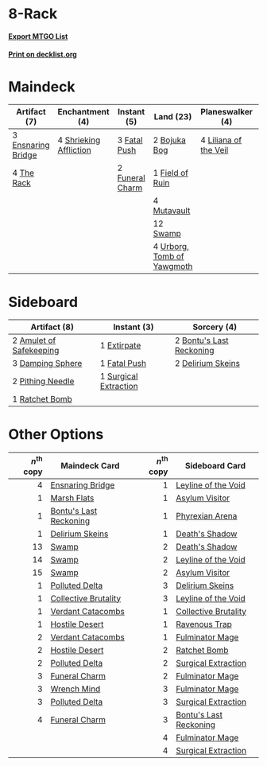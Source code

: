 # 8-Rack

#### [Export MTGO List](../collection/8-Rack/8-Rack.txt)
#### [Print on decklist.org](http://decklist.org/?deckmain=2%09Bojuka%20Bog%0A3%09Ensnaring%20Bridge%0A3%09Fatal%20Push%0A1%09Field%20of%20Ruin%0A2%09Funeral%20Charm%0A4%09Inquisition%20of%20Kozilek%0A4%09Liliana%20of%20the%20Veil%0A4%09Mutavault%0A4%09Raven's%20Crime%0A4%09Shrieking%20Affliction%0A4%09Smallpox%0A12%09Swamp%0A4%09The%20Rack%0A3%09Thoughtseize%0A4%09Urborg,%20Tomb%20of%20Yawgmoth%0A2%09Wrench%20Mind&deckside=2%09Amulet%20of%20Safekeeping%0A2%09Bontu's%20Last%20Reckoning%0A3%09Damping%20Sphere%0A2%09Delirium%20Skeins%0A1%09Extirpate%0A1%09Fatal%20Push%0A2%09Pithing%20Needle%0A1%09Ratchet%20Bomb%0A1%09Surgical%20Extraction)
# Maindeck

|                                        Artifact (7)                                         |                                         Enchantment (4)                                         |                                      Instant (5)                                       |                                              Land (23)                                              |                                        Planeswalker (4)                                        |                                           Sorcery (17)                                            |
|---------------------------------------------------------------------------------------------|-------------------------------------------------------------------------------------------------|----------------------------------------------------------------------------------------|-----------------------------------------------------------------------------------------------------|------------------------------------------------------------------------------------------------|---------------------------------------------------------------------------------------------------|
|3 [Ensnaring Bridge](http://gatherer.wizards.com/Pages/Card/Details.aspx?multiverseid=442213)|4 [Shrieking Affliction](http://gatherer.wizards.com/Pages/Card/Details.aspx?multiverseid=265409)|3 [Fatal Push](http://gatherer.wizards.com/Pages/Card/Details.aspx?multiverseid=423724) |2 [Bojuka Bog](http://gatherer.wizards.com/Pages/Card/Details.aspx?multiverseid=247536)              |4 [Liliana of the Veil](http://gatherer.wizards.com/Pages/Card/Details.aspx?multiverseid=425901)|4 [Inquisition of Kozilek](http://gatherer.wizards.com/Pages/Card/Details.aspx?multiverseid=425900)|
|4 [The Rack](http://gatherer.wizards.com/Pages/Card/Details.aspx?multiverseid=109725)        |                                                                                                 |2 [Funeral Charm](http://gatherer.wizards.com/Pages/Card/Details.aspx?multiverseid=3618)|1 [Field of Ruin](http://gatherer.wizards.com/Pages/Card/Details.aspx?multiverseid=435415)           |                                                                                                |4 [Raven's Crime](http://gatherer.wizards.com/Pages/Card/Details.aspx?multiverseid=370478)         |
|                                                                                             |                                                                                                 |                                                                                        |4 [Mutavault](http://gatherer.wizards.com/Pages/Card/Details.aspx?multiverseid=152724)               |                                                                                                |4 [Smallpox](http://gatherer.wizards.com/Pages/Card/Details.aspx?multiverseid=417484)              |
|                                                                                             |                                                                                                 |                                                                                        |12 [Swamp](http://gatherer.wizards.com/Pages/Card/Details.aspx?multiverseid=439603)                  |                                                                                                |3 [Thoughtseize](http://gatherer.wizards.com/Pages/Card/Details.aspx?multiverseid=438676)          |
|                                                                                             |                                                                                                 |                                                                                        |4 [Urborg, Tomb of Yawgmoth](http://gatherer.wizards.com/Pages/Card/Details.aspx?multiverseid=287330)|                                                                                                |2 [Wrench Mind](http://gatherer.wizards.com/Pages/Card/Details.aspx?multiverseid=438681)           |


# Sideboard

|                                           Artifact (8)                                           |                                          Instant (3)                                           |                                            Sorcery (4)                                            |
|--------------------------------------------------------------------------------------------------|------------------------------------------------------------------------------------------------|---------------------------------------------------------------------------------------------------|
|2 [Amulet of Safekeeping](http://gatherer.wizards.com/Pages/Card/Details.aspx?multiverseid=447363)|1 [Extirpate](http://gatherer.wizards.com/Pages/Card/Details.aspx?multiverseid=370384)          |2 [Bontu's Last Reckoning](http://gatherer.wizards.com/Pages/Card/Details.aspx?multiverseid=430749)|
|3 [Damping Sphere](http://gatherer.wizards.com/Pages/Card/Details.aspx?multiverseid=443101)       |1 [Fatal Push](http://gatherer.wizards.com/Pages/Card/Details.aspx?multiverseid=423724)         |2 [Delirium Skeins](http://gatherer.wizards.com/Pages/Card/Details.aspx?multiverseid=425890)       |
|2 [Pithing Needle](http://gatherer.wizards.com/Pages/Card/Details.aspx?multiverseid=425815)       |1 [Surgical Extraction](http://gatherer.wizards.com/Pages/Card/Details.aspx?multiverseid=397706)|                                                                                                   |
|1 [Ratchet Bomb](http://gatherer.wizards.com/Pages/Card/Details.aspx?multiverseid=205482)         |                                                                                                |                                                                                                   |


# Other Options

|*n*<sup>th</sup> copy|                                          Maindeck Card                                          |*n*<sup>th</sup> copy|                                         Sideboard Card                                          |
|--------------------:|-------------------------------------------------------------------------------------------------|--------------------:|-------------------------------------------------------------------------------------------------|
|                    4|[Ensnaring Bridge](http://gatherer.wizards.com/Pages/Card/Details.aspx?multiverseid=442213)      |                    1|[Leyline of the Void](http://gatherer.wizards.com/Pages/Card/Details.aspx?multiverseid=205013)   |
|                    1|[Marsh Flats](http://gatherer.wizards.com/Pages/Card/Details.aspx?multiverseid=426064)           |                    1|[Asylum Visitor](http://gatherer.wizards.com/Pages/Card/Details.aspx?multiverseid=409846)        |
|                    1|[Bontu's Last Reckoning](http://gatherer.wizards.com/Pages/Card/Details.aspx?multiverseid=430749)|                    1|[Phyrexian Arena](http://gatherer.wizards.com/Pages/Card/Details.aspx?multiverseid=205417)       |
|                    1|[Delirium Skeins](http://gatherer.wizards.com/Pages/Card/Details.aspx?multiverseid=425890)       |                    1|[Death's Shadow](http://gatherer.wizards.com/Pages/Card/Details.aspx?multiverseid=425889)        |
|                   13|[Swamp](http://gatherer.wizards.com/Pages/Card/Details.aspx?multiverseid=439603)                 |                    2|[Death's Shadow](http://gatherer.wizards.com/Pages/Card/Details.aspx?multiverseid=425889)        |
|                   14|[Swamp](http://gatherer.wizards.com/Pages/Card/Details.aspx?multiverseid=439603)                 |                    2|[Leyline of the Void](http://gatherer.wizards.com/Pages/Card/Details.aspx?multiverseid=205013)   |
|                   15|[Swamp](http://gatherer.wizards.com/Pages/Card/Details.aspx?multiverseid=439603)                 |                    2|[Asylum Visitor](http://gatherer.wizards.com/Pages/Card/Details.aspx?multiverseid=409846)        |
|                    1|[Polluted Delta](http://gatherer.wizards.com/Pages/Card/Details.aspx?multiverseid=405104)        |                    3|[Delirium Skeins](http://gatherer.wizards.com/Pages/Card/Details.aspx?multiverseid=425890)       |
|                    1|[Collective Brutality](http://gatherer.wizards.com/Pages/Card/Details.aspx?multiverseid=414380)  |                    3|[Leyline of the Void](http://gatherer.wizards.com/Pages/Card/Details.aspx?multiverseid=205013)   |
|                    1|[Verdant Catacombs](http://gatherer.wizards.com/Pages/Card/Details.aspx?multiverseid=426074)     |                    1|[Collective Brutality](http://gatherer.wizards.com/Pages/Card/Details.aspx?multiverseid=414380)  |
|                    1|[Hostile Desert](http://gatherer.wizards.com/Pages/Card/Details.aspx?multiverseid=430867)        |                    1|[Ravenous Trap](http://gatherer.wizards.com/Pages/Card/Details.aspx?multiverseid=197537)         |
|                    2|[Verdant Catacombs](http://gatherer.wizards.com/Pages/Card/Details.aspx?multiverseid=426074)     |                    1|[Fulminator Mage](http://gatherer.wizards.com/Pages/Card/Details.aspx?multiverseid=397686)       |
|                    2|[Hostile Desert](http://gatherer.wizards.com/Pages/Card/Details.aspx?multiverseid=430867)        |                    2|[Ratchet Bomb](http://gatherer.wizards.com/Pages/Card/Details.aspx?multiverseid=205482)          |
|                    2|[Polluted Delta](http://gatherer.wizards.com/Pages/Card/Details.aspx?multiverseid=405104)        |                    2|[Surgical Extraction](http://gatherer.wizards.com/Pages/Card/Details.aspx?multiverseid=397706)   |
|                    3|[Funeral Charm](http://gatherer.wizards.com/Pages/Card/Details.aspx?multiverseid=3618)           |                    2|[Fulminator Mage](http://gatherer.wizards.com/Pages/Card/Details.aspx?multiverseid=397686)       |
|                    3|[Wrench Mind](http://gatherer.wizards.com/Pages/Card/Details.aspx?multiverseid=438681)           |                    3|[Fulminator Mage](http://gatherer.wizards.com/Pages/Card/Details.aspx?multiverseid=397686)       |
|                    3|[Polluted Delta](http://gatherer.wizards.com/Pages/Card/Details.aspx?multiverseid=405104)        |                    3|[Surgical Extraction](http://gatherer.wizards.com/Pages/Card/Details.aspx?multiverseid=397706)   |
|                    4|[Funeral Charm](http://gatherer.wizards.com/Pages/Card/Details.aspx?multiverseid=3618)           |                    3|[Bontu's Last Reckoning](http://gatherer.wizards.com/Pages/Card/Details.aspx?multiverseid=430749)|
|                     |                                                                                                 |                    4|[Fulminator Mage](http://gatherer.wizards.com/Pages/Card/Details.aspx?multiverseid=397686)       |
|                     |                                                                                                 |                    4|[Surgical Extraction](http://gatherer.wizards.com/Pages/Card/Details.aspx?multiverseid=397706)   |

